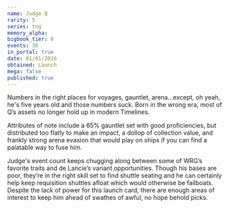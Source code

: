 ```yaml
---
name: Judge Q
rarity: 5
series: tng
memory_alpha:
bigbook_tier: 8
events: 36
in_portal: true
date: 01/01/2016
obtained: Launch
mega: false
published: true
---
```


Numbers in the right places for voyages, gauntlet, arena...except, oh yeah, he's five years old and those numbers suck. Born in the wrong era, most of Q’s assets no longer hold up in modern Timelines. 

Attributes of note include a 65% gauntlet set with good proficiencies, but distributed too flatly to make an impact, a dollop of collection value, and frankly strong arena evasion that would play on ships if you can find a palatable way to fuse him.

Judge's event count keeps chugging along between some of WRG’s favorite traits and de Lancie’s variant opportunities. Though his bases are poor, they’re in the right skill set to find shuttle seating and he can certainly help keep requisition shuttles afloat which would otherwise be failboats. Despite the lack of power for this launch card, there are enough areas of interest to keep him ahead of swathes of awful, no hope behold picks.
